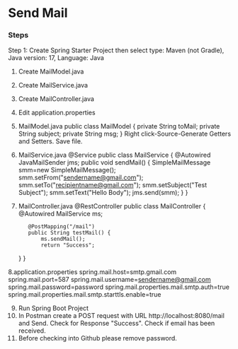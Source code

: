 # Send Mail
### Steps
Step 1: Create Spring Starter Project then select type: Maven (not Gradle), Java version: 17, Language: Java 

1. Create MailModel.java
2. Create MailService.java
3. Create MailController.java
4. Edit application.properties

5. MailModel.java
      public class MailModel {
	      private String toMail;
	      private String subject;
	      private String msg;
  }
  Right click-Source-Generate Getters and Setters. Save file.

6. MailService.java
   @Service
   public class MailService {
	   @Autowired
	   JavaMailSender jms;
	   public void sendMail() {
		   SimpleMailMessage smm=new SimpleMailMessage();
		   smm.setFrom("sendername@gmail.com");
		   smm.setTo("recipientname@gmail.com");
		   smm.setSubject("Test Subject");
		   smm.setText("Hello Body");
		   jms.send(smm);
	   }
}
7. MailController.java
      @RestController
      public class MailController {
	      @Autowired
	      MailService ms;
	
	      @PostMapping("/mail")
	      public String testMail() {
		      ms.sendMail();
		      return "Success";
	}
}

8.application.properties
   spring.mail.host=smtp.gmail.com
   spring.mail.port=587
   spring.mail.username=sendername@gmail.com
   spring.mail.password=password
   spring.mail.properties.mail.smtp.auth=true
   spring.mail.properties.mail.smtp.starttls.enable=true

9. Run Spring Boot Project
10. In Postman create a POST request with URL http://localhost:8080/mail and Send. Check for Response "Success". Check if email has been received.
11. Before checking into Github please remove password.
   
